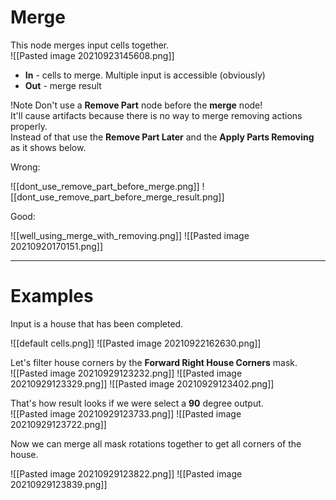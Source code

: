 # **Merge**
This node merges input cells together.  
![[Pasted image 20210923145608.png]]

- **In** - cells to merge. Multiple input is accessible (obviously)
- **Out** - merge result

!Note Don't use a **Remove Part** node before the **merge** node!  
It'll cause artifacts because there is no way to merge removing actions properly.  
Instead of that use the **Remove Part Later** and the **Apply Parts Removing** as it shows below.

Wrong:  

![[dont_use_remove_part_before_merge.png]]
![[dont_use_remove_part_before_merge_result.png]]

Good:  

![[well_using_merge_with_removing.png]]
![[Pasted image 20210920170151.png]]
<br />

--------

# Examples
Input is a house that has been completed.  

![[default cells.png]]
![[Pasted image 20210922162630.png]]

Let's filter house corners by the **Forward Right House Corners** mask.  
![[Pasted image 20210929123232.png]]
![[Pasted image 20210929123329.png]]
![[Pasted image 20210929123402.png]]

That's how result looks if we were select a **90** degree output.  
![[Pasted image 20210929123733.png]]
![[Pasted image 20210929123722.png]]

Now we can merge all mask rotations together to get all corners of the house.  

![[Pasted image 20210929123822.png]]
![[Pasted image 20210929123839.png]]


